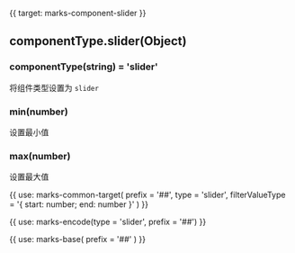 {{ target: marks-component-slider }}

## componentType.slider(Object)

### componentType(string) = 'slider'

将组件类型设置为 `slider`

### min(number)

设置最小值

### max(number)

设置最大值

{{ use: marks-common-target(
  prefix = '##',
  type = 'slider',
  filterValueType = '{ start: number; end: number }'
) }}

{{ use: marks-encode(type = 'slider', prefix = '##') }}

{{ use: marks-base( prefix = '##' ) }}
